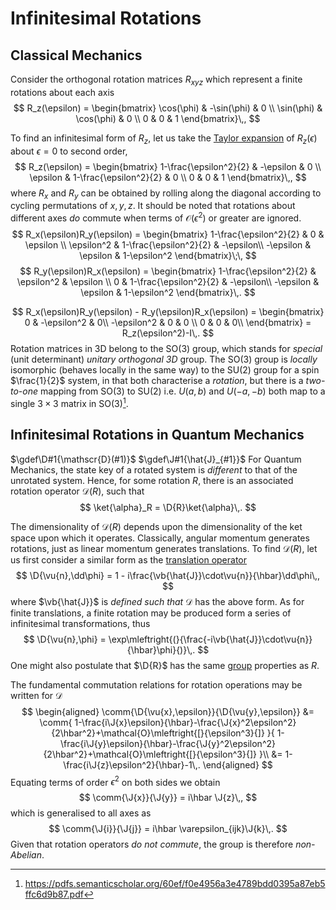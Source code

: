 Infinitesimal Rotations
=======================

<!-- Use vb rather than vec here as incorrect braket sizes ensue otherwise -->
Classical Mechanics
-------------------
Consider the orthogonal rotation matrices $R_{xyz}$ which represent a finite rotations about each axis
$$
R_z(\epsilon) = \begin{bmatrix}
\cos(\phi) & -\sin(\phi) & 0 \\
\sin(\phi) & \cos(\phi) & 0 \\
0 & 0 & 1
\end{bmatrix}\,,
$$
<!-- TODO taylor series -->
To find an infinitesimal form of $R_z$, let us take the [Taylor expansion](../maths/taylor-series.md) of $R_z(\epsilon)$ about $\epsilon=0$ to second order,
$$
R_z(\epsilon) = \begin{bmatrix}
1-\frac{\epsilon^2}{2} & -\epsilon & 0 \\
\epsilon & 1-\frac{\epsilon^2}{2} & 0 \\
0 & 0 & 1
\end{bmatrix}\,,
$$
where $R_x$ and $R_y$ can be obtained by rolling along the diagonal according to cycling permutations of $x,y,z$. It should be noted that rotations about different axes _do_ commute when terms of $\mathcal{O}(\epsilon^2)$ or greater are ignored.
$$
R_x(\epsilon)R_y(\epsilon) = \begin{bmatrix}
1-\frac{\epsilon^2}{2} & 0 & \epsilon \\ 
\epsilon^2 & 1-\frac{\epsilon^2}{2} & -\epsilon\\
-\epsilon & \epsilon & 1-\epsilon^2
\end{bmatrix}\;\,
$$
$$
R_y(\epsilon)R_x(\epsilon) = \begin{bmatrix}
1-\frac{\epsilon^2}{2} & \epsilon^2 & \epsilon \\ 
0 & 1-\frac{\epsilon^2}{2} & -\epsilon\\
-\epsilon & \epsilon & 1-\epsilon^2
\end{bmatrix}\,.
$$

$$
R_x(\epsilon)R_y(\epsilon) - R_y(\epsilon)R_x(\epsilon) = \begin{bmatrix}
0 & -\epsilon^2 & 0\\
-\epsilon^2 & 0 & 0 \\
0 & 0 & 0\\
\end{bmatrix} = R_z(\epsilon^2)-I\,.
$$
Rotation matrices in 3D belong to the SO(3) group, which stands for *special* (unit determinant) *unitary orthogonal 3D* group. The SO(3) group is _locally_ isomorphic (behaves locally in the same way) to the SU(2) group for a spin $\frac{1}{2}$ system, in that both characterise a *rotation*, but there is a *two-to-one* mapping from SO(3) to SU(2) i.e. $U(a,b)$ and $U(-a,-b)$ both map to a single $3\times3$ matrix in SO(3)[^1].

Infinitesimal Rotations in Quantum Mechanics
--------------------------------------------
$\gdef\D#1{\mathscr{D}(#1)}$
$\gdef\J#1{\hat{J}_{#1}}$
For Quantum Mechanics, the state key of a rotated system is _different_ to that of the unrotated system. Hence, for some rotation $R$, there is an associated rotation operator $\mathscr{D}(R)$, such that
$$
\ket{\alpha}_R = \D{R}\ket{\alpha}\,.
$$

The dimensionality of $\mathscr{D}(R)$ depends upon the dimensionality of the ket space upon which it operates. Classically, angular momentum generates rotations, just as linear momentum generates translations.
To find $\mathscr{D}(R)$, let us first consider a similar form as the [translation operator](infinitesimal-translations.md)
$$
\D{\vu{n},\dd\phi} = 1 - i\frac{\vb{\hat{J}}\cdot\vu{n}}{\hbar}\dd\phi\,,
$$
where $\vb{\hat{J}}$ is *defined such that* $\mathscr{D}$ has the above form.
As for finite translations, a finite rotation may be produced form a series of infinitesimal transformations, thus
$$
\D{\vu{n},\phi} = \exp\mleftright{(}{\frac{-i\vb{\hat{J}}\cdot\vu{n}}{\hbar}\phi}{)}\,.
$$
One might also postulate that $\D{R}$ has the same [group](../maths/group.md) properties as $R$.

The fundamental commutation relations for rotation operations may be written for $\mathscr{D}$
$$
\begin{aligned}
\comm{\D{\vu{x},\epsilon}}{\D{\vu{y},\epsilon}} &= \comm{
    1-\frac{i\J{x}\epsilon}{\hbar}-\frac{\J{x}^2\epsilon^2}{2\hbar^2}+\mathcal{O}\mleftright{[}{\epsilon^3}{]}
}{
    1-\frac{i\J{y}\epsilon}{\hbar}-\frac{\J{y}^2\epsilon^2}{2\hbar^2}+\mathcal{O}\mleftright{[}{\epsilon^3}{]}
}\\
&= 1-\frac{i\J{z}\epsilon^2}{\hbar}-1\,.
\end{aligned}
$$
Equating terms of order $\epsilon^2$ on both sides we obtain
$$
\comm{\J{x}}{\J{y}} = i\hbar \J{z}\,,
$$
which is generalised to all axes as
$$
\comm{\J{i}}{\J{j}} = i\hbar \varepsilon_{ijk}\J{k}\,.
$$
Given that rotation operators *do not commute*, the group is therefore *non-Abelian*.

<!-- TODO p.218 simple examples of angular momentum addition -->
[^1]: https://pdfs.semanticscholar.org/60ef/f0e4956a3e4789bdd0395a87eb5ffc6d9b87.pdf